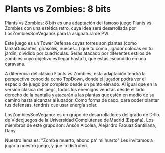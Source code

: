 # Plants vs Zombies: 8 bits

Plants vs Zombies: 8 bits es una adaptación del famoso juego Plants vs Zombies con una estética retro,
cuya idea será desarrollada por LosZombiesSonVeganos para la asignatura de PVLI.

Este juego es un Tower Defense cuyas torres son plantas (como lanzaGuisantes, girasoles, nueces...)
que tu como jugador colocas en tu jardín, dividido por cuadrículas. 
Serás atacado por diferentes estilos de zombies cuyo objetivo es llegar hasta ti,
que estás escondido en una caravana.

A diferencia del clásico Plants vs Zombies, esta adaptación tendrá la perspectiva 
conocida como TopDown, donde el jugador podrá ver el espacio de juego por completo 
desde un punto elevado.
Al igual que en la version clásica del juego, todos los enemigos vendrás desde el 
lado derecho de la pantalla y atacarán a las plantas que estén en medio de su camino
hasta alcanzar al jugador. Como forma de pago, para poder plantar tus defensas, tendrás que usar 
energía solar.

LosZombiesSonVeganos es un grupo de desarrolladores del grado de Drllo. de Videojuegos
de la Universidad Complutense de Madrid (España). Los miembros de este grupo son:
Ansón Alcolea, Alejandro
Faouaz Santillana, Dany

Nuestro lema es: "Zombie muerto, abono pa' mi huerto"
Les invitamos a jugar a nuestro juego, y que lo disfruten.
